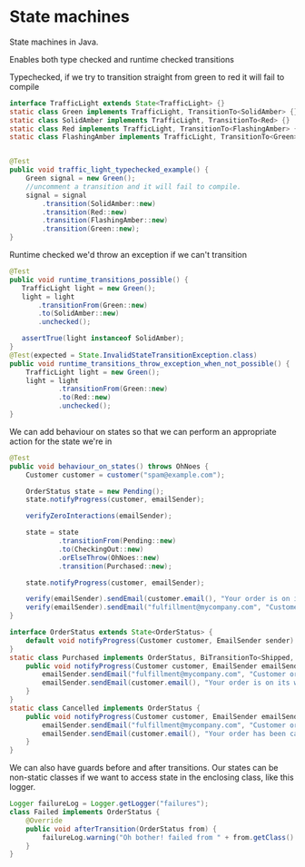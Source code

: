 # State machines

State machines in Java.

Enables both type checked and runtime checked transitions

Typechecked, if we try to transition straight from green to red it will fail to compile

```java
interface TrafficLight extends State<TrafficLight> {}
static class Green implements TrafficLight, TransitionTo<SolidAmber> {}
static class SolidAmber implements TrafficLight, TransitionTo<Red> {}
static class Red implements TrafficLight, TransitionTo<FlashingAmber> {}
static class FlashingAmber implements TrafficLight, TransitionTo<Green> {}


@Test
public void traffic_light_typechecked_example() {
    Green signal = new Green();
    //uncomment a transition and it will fail to compile.
    signal = signal
        .transition(SolidAmber::new)
        .transition(Red::new)
        .transition(FlashingAmber::new)
        .transition(Green::new);
}

```

Runtime checked we'd throw an exception if we can't transition

```java
@Test
public void runtime_transitions_possible() {
   TrafficLight light = new Green();
   light = light
       .transitionFrom(Green::new)
       .to(SolidAmber::new)
       .unchecked();

   assertTrue(light instanceof SolidAmber);
}
@Test(expected = State.InvalidStateTransitionException.class)
public void runtime_transitions_throw_exception_when_not_possible() {
    TrafficLight light = new Green();
    light = light
            .transitionFrom(Green::new)
            .to(Red::new)
            .unchecked();
}

```

We can add behaviour on states so that we can perform an appropriate action for the state we're in

```java
@Test
public void behaviour_on_states() throws OhNoes {
    Customer customer = customer("spam@example.com");

    OrderStatus state = new Pending();
    state.notifyProgress(customer, emailSender);

    verifyZeroInteractions(emailSender);

    state = state
            .transitionFrom(Pending::new)
            .to(CheckingOut::new)
            .orElseThrow(OhNoes::new)
            .transition(Purchased::new);

    state.notifyProgress(customer, emailSender);

    verify(emailSender).sendEmail(customer.email(), "Your order is on its way");
    verify(emailSender).sendEmail("fulfillment@mycompany.com", "Customer order pending");
}

interface OrderStatus extends State<OrderStatus> {
    default void notifyProgress(Customer customer, EmailSender sender) {}
}
static class Purchased implements OrderStatus, BiTransitionTo<Shipped, Failed> {
    public void notifyProgress(Customer customer, EmailSender emailSender) {
        emailSender.sendEmail("fulfillment@mycompany.com", "Customer order pending");
        emailSender.sendEmail(customer.email(), "Your order is on its way");
    }
}
static class Cancelled implements OrderStatus {
    public void notifyProgress(Customer customer, EmailSender emailSender) {
        emailSender.sendEmail("fulfillment@mycompany.com", "Customer order cancelled");
        emailSender.sendEmail(customer.email(), "Your order has been cancelled");
    }
}

```

We can also have guards before and after transitions. Our states can be non-static classes if we want to access state in the enclosing class, like this logger.

```java
Logger failureLog = Logger.getLogger("failures");
class Failed implements OrderStatus {
    @Override
    public void afterTransition(OrderStatus from) {
        failureLog.warning("Oh bother! failed from " + from.getClass().getSimpleName());
    }
}
```
